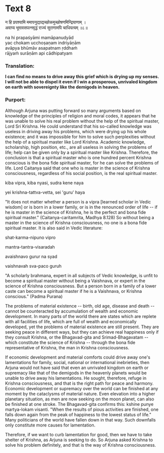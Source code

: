 # Text 8

न हि प्रपश्यामि ममापनुद्याद्यच्छोकमुच्छोषणमिन्द्रियाणाम् ।  
अवाप्य भूमावसपत्नमृद्धं राज्यं सुराणामपि चाधिपत्यम् ॥८॥

na hi prapaśyāmi mamāpanudyād  
yac chokam ucchoṣaṇam indriyāṇām  
avāpya bhūmāv asapatnam ṛddhaḿ  
rājyaḿ surāṇām api cādhipatyam



### Translation:

**I can find no means to drive away this grief which is drying up my senses. I will not be able to dispel it even if I win a prosperous, unrivaled kingdom on earth with sovereignty like the demigods in heaven.**

### Purport:

Although Arjuna was putting forward so many arguments based on knowledge of the principles of religion and moral codes, it appears that he was unable to solve his real problem without the help of the spiritual master, Lord Sri Krishna. He could understand that his so-called knowledge was useless in driving away his problems, which were drying up his whole existence; and it was impossible for him to solve such perplexities without the help of a spiritual master like Lord Krishna. Academic knowledge, scholarship, high position, etc., are all useless in solving the problems of life; help can be given only by a spiritual master like Krishna. Therefore, the conclusion is that a spiritual master who is one hundred percent Krishna conscious is the bona fide spiritual master, for he can solve the problems of life. Lord Caitanya said that one who is master in the science of Krishna consciousness, regardless of his social position, is the real spiritual master.

kiba vipra, kiba nyasi, sudra kene naya

yei krishna-tattva-vetta, sei 'guru' haya

"It does not matter whether a person is a vipra [learned scholar in Vedic wisdom] or is born in a lower family, or is in the renounced order of life -- if he is master in the science of Krishna, he is the perfect and bona fide spiritual master." (Caitanya-caritamrita, Madhya 8.128) So without being a master in the science of Krishna consciousness, no one is a bona fide spiritual master. It is also said in Vedic literature:

shat-karma-nipuno vipro

mantra-tantra-visaradah

avaishnavo gurur na syad

vaishnavah sva-paco guruh

"A scholarly brahmana, expert in all subjects of Vedic knowledge, is unfit to become a spiritual master without being a Vaishnava, or expert in the science of Krishna consciousness. But a person born in a family of a lower caste can become a spiritual master if he is a Vaishnava, or Krishna conscious." (Padma Purana)

The problems of material existence -- birth, old age, disease and death -- cannot be counteracted by accumulation of wealth and economic development. In many parts of the world there are states which are replete with all facilities of life, which are full of wealth and economically developed, yet the problems of material existence are still present. They are seeking peace in different ways, but they can achieve real happiness only if they consult Krishna, or the Bhagavad-gita and Srimad-Bhagavatam -- which constitute the science of Krishna -- through the bona fide representative of Krishna, the man in Krishna consciousness.

If economic development and material comforts could drive away one's lamentations for family, social, national or international inebrieties, then Arjuna would not have said that even an unrivaled kingdom on earth or supremacy like that of the demigods in the heavenly planets would be unable to drive away his lamentations. He sought, therefore, refuge in Krishna consciousness, and that is the right path for peace and harmony. Economic development or supremacy over the world can be finished at any moment by the cataclysms of material nature. Even elevation into a higher planetary situation, as men are now seeking on the moon planet, can also be finished at one stroke. The Bhagavad-gita confirms this: kshine punye martya-lokam visanti. "When the results of pious activities are finished, one falls down again from the peak of happiness to the lowest status of life." Many politicians of the world have fallen down in that way. Such downfalls only constitute more causes for lamentation.

Therefore, if we want to curb lamentation for good, then we have to take shelter of Krishna, as Arjuna is seeking to do. So Arjuna asked Krishna to solve his problem definitely, and that is the way of Krishna consciousness.